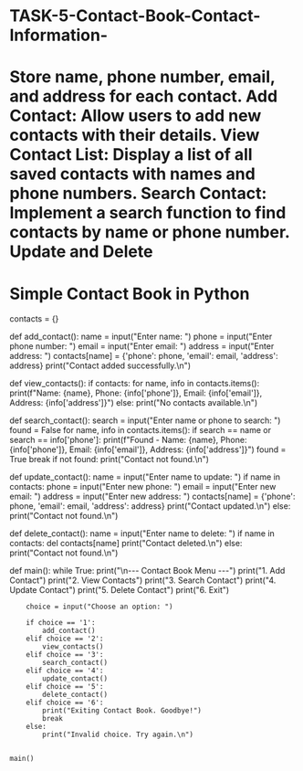 # TASK-5-Contact-Book-Contact-Information-
# Store name, phone number, email, and address for each contact.  Add Contact: Allow users to add new contacts with their details.  View Contact List: Display a list of all saved contacts with names and phone numbers.  Search Contact: Implement a search function to find contacts by name or phone number.  Update and Delete

# Simple Contact Book in Python

contacts = {}

def add_contact():
    name = input("Enter name: ")
    phone = input("Enter phone number: ")
    email = input("Enter email: ")
    address = input("Enter address: ")
    contacts[name] = {'phone': phone, 'email': email, 'address': address}
    print("Contact added successfully.\n")

def view_contacts():
    if contacts:
        for name, info in contacts.items():
            print(f"Name: {name}, Phone: {info['phone']}, Email: {info['email']}, Address: {info['address']}")
    else:
        print("No contacts available.\n")

def search_contact():
    search = input("Enter name or phone to search: ")
    found = False
    for name, info in contacts.items():
        if search == name or search == info['phone']:
            print(f"Found - Name: {name}, Phone: {info['phone']}, Email: {info['email']}, Address: {info['address']}")
            found = True
            break
    if not found:
        print("Contact not found.\n")

def update_contact():
    name = input("Enter name to update: ")
    if name in contacts:
        phone = input("Enter new phone: ")
        email = input("Enter new email: ")
        address = input("Enter new address: ")
        contacts[name] = {'phone': phone, 'email': email, 'address': address}
        print("Contact updated.\n")
    else:
        print("Contact not found.\n")

def delete_contact():
    name = input("Enter name to delete: ")
    if name in contacts:
        del contacts[name]
        print("Contact deleted.\n")
    else:
        print("Contact not found.\n")

def main():
    while True:
        print("\n--- Contact Book Menu ---")
        print("1. Add Contact")
        print("2. View Contacts")
        print("3. Search Contact")
        print("4. Update Contact")
        print("5. Delete Contact")
        print("6. Exit")

        choice = input("Choose an option: ")

        if choice == '1':
            add_contact()
        elif choice == '2':
            view_contacts()
        elif choice == '3':
            search_contact()
        elif choice == '4':
            update_contact()
        elif choice == '5':
            delete_contact()
        elif choice == '6':
            print("Exiting Contact Book. Goodbye!")
            break
        else:
            print("Invalid choice. Try again.\n")


    main()
